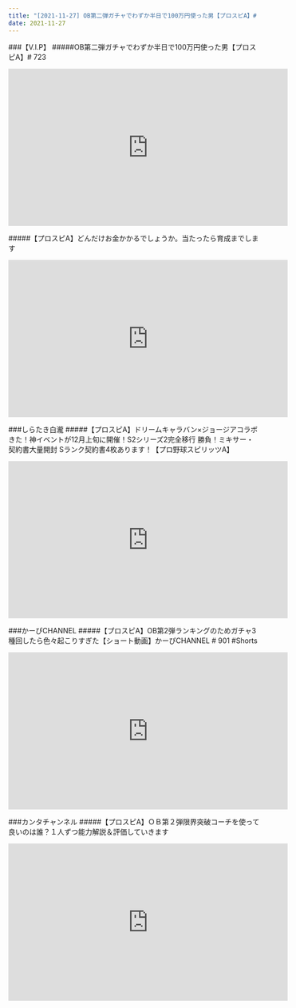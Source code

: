 ```yaml
---
title: "[2021-11-27] OB第二弾ガチャでわずか半日で100万円使った男【プロスピA】# 723 他"
date: 2021-11-27
---
```

###【V.I.P】
#####OB第二弾ガチャでわずか半日で100万円使った男【プロスピA】# 723
<iframe width="560" height="315" src="https://www.youtube.com/embed/8eBGDaYXCFg" frameborder="0" allow="accelerometer; autoplay; clipboard-write; encrypted-media; gyroscope; picture-in-picture" allowfullscreen></iframe>

#####【プロスピA】どんだけお金かかるでしょうか。当たったら育成までします
<iframe width="560" height="315" src="https://www.youtube.com/embed/Mv8whU2Uz6w" frameborder="0" allow="accelerometer; autoplay; clipboard-write; encrypted-media; gyroscope; picture-in-picture" allowfullscreen></iframe>

###しらたき白瀧
#####【プロスピA】ドリームキャラバン×ジョージアコラボきた！神イベントが12月上旬に開催！S2シリーズ2完全移行 勝負！ミキサー・契約書大量開封 Sランク契約書4枚あります！【プロ野球スピリッツA】
<iframe width="560" height="315" src="https://www.youtube.com/embed/Ss6TX4wJamY" frameborder="0" allow="accelerometer; autoplay; clipboard-write; encrypted-media; gyroscope; picture-in-picture" allowfullscreen></iframe>

###かーぴCHANNEL
#####【プロスピA】OB第2弾ランキングのためガチャ3種回したら色々起こりすぎた【ショート動画】かーぴCHANNEL # 901 #Shorts
<iframe width="560" height="315" src="https://www.youtube.com/embed/uIhMFqMlBJM" frameborder="0" allow="accelerometer; autoplay; clipboard-write; encrypted-media; gyroscope; picture-in-picture" allowfullscreen></iframe>

###カンタチャンネル
#####【プロスピA】ＯＢ第２弾限界突破コーチを使って良いのは誰？１人ずつ能力解説＆評価していきます
<iframe width="560" height="315" src="https://www.youtube.com/embed/MxbXihzbBRk" frameborder="0" allow="accelerometer; autoplay; clipboard-write; encrypted-media; gyroscope; picture-in-picture" allowfullscreen></iframe>

